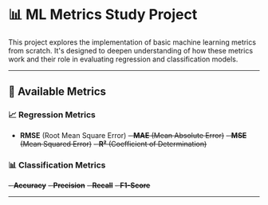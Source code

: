 # 📊 **ML Metrics Study Project**

This project explores the implementation of basic machine learning metrics from scratch. It's designed to deepen understanding of how these metrics work and their role in evaluating regression and classification models.

---

## 📝 **Available Metrics**

### 📈 **Regression Metrics**
- **RMSE** (Root Mean Square Error)
~~- **MAE** (Mean Absolute Error)~~
~~- **MSE** (Mean Squared Error)~~
~~- **R²** (Coefficient of Determination)~~

### 📊 **Classification Metrics**
~~- **Accuracy**~~
~~- **Precision**~~
~~- **Recall**~~
~~- **F1-Score**~~

---

